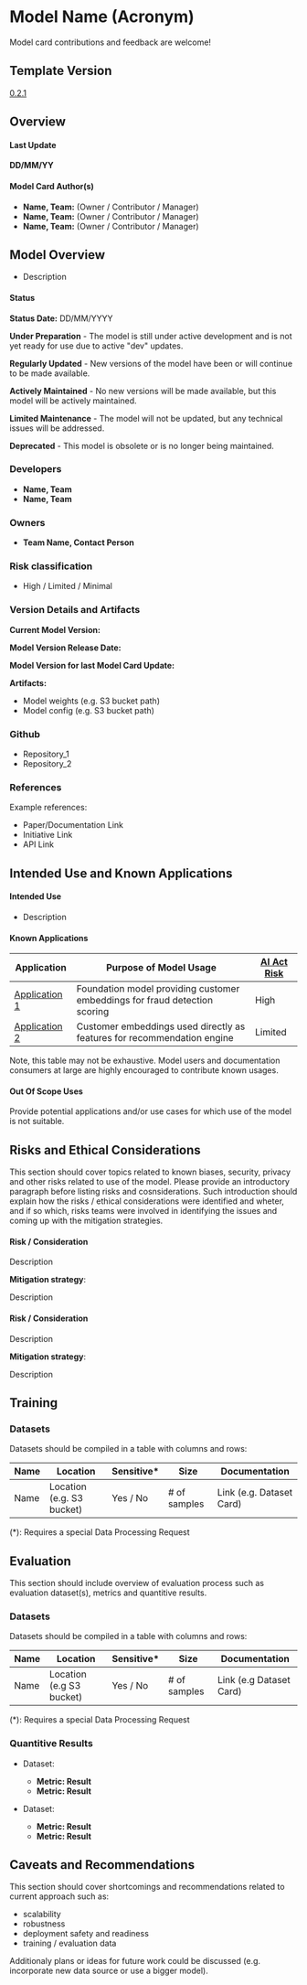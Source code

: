 <h1>Model Name (Acronym)</h1>

Model card contributions and feedback are welcome!

## Template Version
<!-- scope: telescope -->
<!-- info: link to model card version -->
[0.2.1](https://github.bus.zalan.do/aithics/ai-ml-system-documentation-guidelines-and-templates/tags)

## Overview

#### Last Update
<!-- info: Remember to add reference to version control document or system. -->
**DD/MM/YY**

#### Model Card Author(s)
<!-- info: Authors should get credit in overview section

Select one or more roles per author and reference author's
emails to ease communication and add transparency. -->

- **Name, Team:** (Owner / Contributor / Manager)
- **Name, Team:** (Owner / Contributor / Manager)
- **Name, Team:** (Owner / Contributor / Manager)

## Model Overview

- Description
<!-- info: Brief (max 200 words) description of the model architecture and the task(s) it was trained to solve. -->

#### Status
<!-- scope: telescope -->
<!-- info: Select **one:** -->
**Status Date:** DD/MM/YYYY

**Under Preparation** - The model is still under active development
and is not yet ready for use due to active "dev" updates.

**Regularly Updated** - New versions of the model
have been or will continue to be made available.

**Actively Maintained** - No new versions will be made
available, but this model will
be actively maintained.

**Limited Maintenance** - The model will not be updated,
but any technical issues will be
addressed.

**Deprecated** - This model is obsolete or is
no longer being maintained.

### Developers

- **Name, Team**
- **Name, Team**

### Owners
<!-- info: Remember to reference developers and owners emails. -->
- **Team Name, Contact Person**

### Risk classification

<!-- info: Use the AI Act risk classification criteria found here: http://ai-act.eu/risk.
Reference assesment document if possible. -->
- High / Limited / Minimal

### Version Details and Artifacts
<!-- scope: periscope -->
<!-- info: Provide details about the current model version
and which model version the current model card corresponds to.

For models without version number, use "Not currently tracked"
but be sure to track the release date of the model.
-->
**Current Model Version:** 

**Model Version Release Date:** 

**Model Version for last Model Card Update:**

**Artifacts:**


- Model weights (e.g. S3 bucket path)
- Model config (e.g. S3 bucket path)

### Github
<!-- info: Remember to link repositories. -->
- Repository_1
- Repository_2

### References

Example references:

- Paper/Documentation Link
- Initiative Link
- API Link

## Intended Use and Known Applications

#### Intended Use
<!-- info: This section focuses on the initial purpose and/or reasoning
for creating the model.-->

- Description

#### Known Applications
<!-- info: Fill out the following section if the model has any
current known usages.
-->

| **Application**   | **Purpose of Model Usage**                                                 | **[AI Act Risk](https://digital-strategy.ec.europa.eu/en/policies/regulatory-framework-ai)** |
|-------------------|----------------------------------------------------------------------------|----------------------------------------------------------------------------------------------|
| [Application 1]() | Foundation model providing customer embeddings for fraud detection scoring | High                                                                                         |
| [Application 2]() | Customer embeddings used directly as features for recommendation engine    | Limited                                                                                      |

Note, this table may not be exhaustive.  Model users and documentation consumers at large
are highly encouraged to contribute known usages.

#### Out Of Scope Uses

Provide potential applications and/or use cases for which use of the model is not suitable.

## Risks and Ethical Considerations

This section should cover topics related to known biases, security, privacy and other risks related to use of the model. Please provide an introductory paragraph before listing risks and cosnsiderations. Such introduction should explain
how the risks / ethical considerations were identified
and wheter, and if so which, risks teams were involved in identifying the issues and coming up with the mitigation strategies.

#### Risk / Consideration

Description

**Mitigation strategy**:

Description

#### Risk / Consideration

Description

**Mitigation strategy**:

Description

## Training
<!-- info: This section should include overview regarding training process such as training dataset(s), training task (ex. next token prediciton, pixel-wise classification). -->

### Datasets

Datasets should be compiled in a table with columns and rows:

| Name  | Location | Sensitive*  | Size   | Documentation
|---|---|---|---|---|
Name | Location (e.g. S3 bucket) | Yes / No | # of samples | Link (e.g. Dataset Card)


(*): Requires a special Data Processing Request

## Evaluation
<!-- info: Remember to reference metrics definitions and results variance (if available.) -->
This section should include overview of evaluation process such as evaluation dataset(s), metrics and quantitive results.


### Datasets

Datasets should be compiled in a table with columns and rows:

| Name  | Location | Sensitive*  | Size   | Documentation
|---|---|---|---|---|
Name | Location (e.g S3 bucket) | Yes / No | # of samples | Link (e.g Dataset Card)

(*): Requires a special Data Processing Request

### Quantitive Results
<!-- info: Please provide rationales for selected metrics.  -->
- Dataset:
  - **Metric: Result**
  - **Metric: Result**

- Dataset:
  - **Metric: Result**
  - **Metric: Result**

## Caveats and Recommendations

This section should cover shortcomings and recommendations related to current approach such as:

- scalability
- robustness
- deployment safety and readiness
- training / evaluation data


Additionaly plans or ideas for future work could be discussed (e.g. incorporate new data source or use a bigger model).

